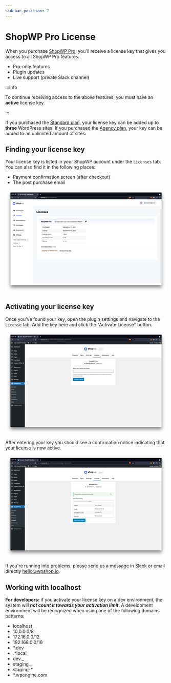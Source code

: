 ```yaml
---
sidebar_position: 7
---
```


# ShopWP Pro License

When you purchase [ShopWP Pro](https://wpshop.io/purchase?utm_medium=docs&utm_source=license&utm_campaign=upgrade), you'll receive a license key that gives you access to all ShopWP Pro features.

- Pro-only features
- Plugin updates
- Live support (private Slack channel)

:::info

To continue receiving access to the above features, you must have an **active** license key.

:::

If you purchased the [Standard plan](https://wpshop.io/purchase/), your license key can be added up to **three** WordPress sites. If you purchased the [Agency plan](https://wpshop.io/purchase/), your key can be added to an unlimited amount of sites.

## Finding your license key

Your license key is listed in your ShopWP account under the `Licenses` tab. You can also find it in the following places:

- Payment confirmation screen (after checkout)
- The post purchase email

![License page](./assets/license-page.png)

## Activating your license key

Once you've found your key, open the plugin settings and navigate to the `License` tab. Add the key here and click the "Activate License" button.

![License page](./assets/license-blank.png)

After entering your key you should see a confirmation notice indicating that your license is now active.

![License page](./assets/license-active.png)

If you're running into problems, please send us a message in Slack or email directly [hello@wpshop.io](mailto:hello@wpshop.io).

## Working with localhost

**For developers:** if you activate your license key on a dev environment, the system will **_not count it towards your activation limit_**. A development environment will be recognized when using one of the following domains patterns:

- localhost
- 10.0.0.0/8
- 172.16.0.0/12
- 192.168.0.0/16
- \*.dev
- .\*local
- dev.\_
- staging.\_
- staging-\*
- \*.wpengine.com
